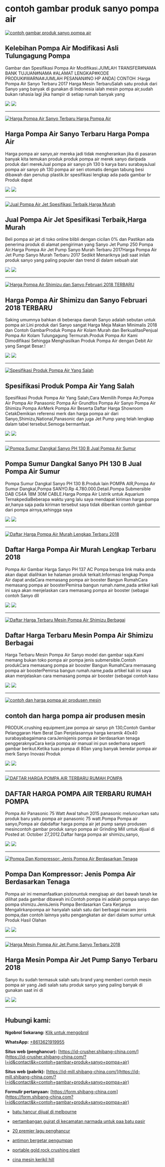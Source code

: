 # contoh gambar produk sanyo pompa air

<a href="https://swt.shibang-china.com/?l=id&img&k=contoh+gambar+produk+sanyo+pompa+air" target="_blank">![contoh gambar produk sanyo pompa air](http://static.shibang-china.com/all-800x300/1103.jpg)</a>

## Kelebihan Pompa Air Modifikasi Asli Tulungagung Pompa
Gambar dan Spesifikasi Pompa Air Modifikasi.JUMLAH TRANSFER#NAMA BANK TUJUAN#NAMA #ALAMAT LENGKAP#KODE PRODUK#WARNA#JUMLAH PESANAN#NO HP ANDA] CONTOH :Harga Pompa Air Sanyo Terbaru 2017 Harga Mesin TerbaruSalah satu produk dari Sanyo yang banyak di gunakan di Indonesia ialah mesin pompa air,sudah bukan rahasia lagi jika hampir di setiap rumah banyak yang


<a href="https://whatsapp.shibangsoft.com/WhatsApp.php" target="_blank" title="WhatsApp">![](http://static.shibang-china.com/icon/whatsapp.png)</a> <a href="https://swt.shibang-china.com/?l=id&icon&k=contoh+gambar+produk+sanyo+pompa+air" target="_blank">![](http://static.shibang-china.com/icon/chat-id.png)</a>

---

<a href="https://swt.shibang-china.com/?l=id&img&k=contoh+gambar+produk+sanyo+pompa+air" target="_blank">![Harga Pompa Air Sanyo Terbaru Harga Pompa Air](http://static.shibang-china.com/all-800x300/532.jpg)</a>

## Harga Pompa Air Sanyo Terbaru Harga Pompa Air
Harga pompa air sanyo,air mereka jadi tidak mengherankan jika di pasaran banyak kita temukan produk produk pompa air merek sanyo daripada produk dari merekJual pompa air sanyo ph 130 b karya baru surabayaJual pompa air sanyo ph 130 pompa air seri otomatis dengan tabung besi dibawah dan penutup plastik.br spesifikasi lengkap ada pada gambar br Produk dapat


<a href="https://whatsapp.shibangsoft.com/WhatsApp.php" target="_blank" title="WhatsApp">![](http://static.shibang-china.com/icon/whatsapp.png)</a> <a href="https://swt.shibang-china.com/?l=id&icon&k=contoh+gambar+produk+sanyo+pompa+air" target="_blank">![](http://static.shibang-china.com/icon/chat-id.png)</a>

---

<a href="https://swt.shibang-china.com/?l=id&img&k=contoh+gambar+produk+sanyo+pompa+air" target="_blank">![Jual Pompa Air Jet Spesifikasi Terbaik,Harga Murah](http://static.shibang-china.com/all-800x300/1329.jpg)</a>

## Jual Pompa Air Jet Spesifikasi Terbaik,Harga Murah
Beli pompa air jet di toko online blibli dengan cicilan 0% dan Pastikan ada penerima produk di alamat pengiriman yang Sanyo Jet Pump 250 Pompa Air.Harga Pompa Air Jet Pump Sanyo Murah Terbaru 2017Harga Pompa Air Jet Pump Sanyo Murah Terbaru 2017 Sedikit Menariknya jadi saat inilah produk sanyo yang paling populer dan trend di dalam sebuah alat


<a href="https://whatsapp.shibangsoft.com/WhatsApp.php" target="_blank" title="WhatsApp">![](http://static.shibang-china.com/icon/whatsapp.png)</a> <a href="https://swt.shibang-china.com/?l=id&icon&k=contoh+gambar+produk+sanyo+pompa+air" target="_blank">![](http://static.shibang-china.com/icon/chat-id.png)</a>

---

<a href="https://swt.shibang-china.com/?l=id&img&k=contoh+gambar+produk+sanyo+pompa+air" target="_blank">![Harga Pompa Air Shimizu dan Sanyo Februari 2018 TERBARU](http://static.shibang-china.com/all-800x300/1283.jpg)</a>

## Harga Pompa Air Shimizu dan Sanyo Februari 2018 TERBARU
Saking umumnya bahkan di beberapa daerah Sanyo adalah sebutan untuk pompa air.Lini produk dari Sanyo sangat Harga Meja Makan Minimalis 2018 dan Contoh GambarProduk Pompa Air Kolam Murah dan BerkualitasPenjual Pompa Air Kolam Tulungagung Termurah.Produk Pompa Air Kami Dimodifikasi Sehingga Menghasilkan Produk Pompa Air dengan Debit Air yang Sangat Besar.!


<a href="https://whatsapp.shibangsoft.com/WhatsApp.php" target="_blank" title="WhatsApp">![](http://static.shibang-china.com/icon/whatsapp.png)</a> <a href="https://swt.shibang-china.com/?l=id&icon&k=contoh+gambar+produk+sanyo+pompa+air" target="_blank">![](http://static.shibang-china.com/icon/chat-id.png)</a>

---

<a href="https://swt.shibang-china.com/?l=id&img&k=contoh+gambar+produk+sanyo+pompa+air" target="_blank">![Spesifikasi Produk Pompa Air Yang Salah](http://static.shibang-china.com/all-800x300/945.jpg)</a>

## Spesifikasi Produk Pompa Air Yang Salah
Spesifikasi Produk Pompa Air Yang Salah,Cara Memilih Pompa Air,Pompa Air Pompa Air Panasonic Pompa Air Grundfos Pompa Air Sanyo Pompa Air Shimizu Pompa AirMerk Pompa Air Beserta Daftar Harga Showroom CetakDemikian referensi merk dan harga pompa air dari Sanyo,Shimizu,National,Panasonic dan juga Jet Pump yang telah lengkap dalam tabel tersebut.Semoga bermanfaat.


<a href="https://whatsapp.shibangsoft.com/WhatsApp.php" target="_blank" title="WhatsApp">![](http://static.shibang-china.com/icon/whatsapp.png)</a> <a href="https://swt.shibang-china.com/?l=id&icon&k=contoh+gambar+produk+sanyo+pompa+air" target="_blank">![](http://static.shibang-china.com/icon/chat-id.png)</a>

---

<a href="https://swt.shibang-china.com/?l=id&img&k=contoh+gambar+produk+sanyo+pompa+air" target="_blank">![Pompa Sumur Dangkal Sanyo PH 130 B Jual Pompa Air Sumur](http://static.shibang-china.com/all-800x300/1297.jpg)</a>

## Pompa Sumur Dangkal Sanyo PH 130 B Jual Pompa Air Sumur
Pompa Sumur Dangkal Sanyo PH 130 B.Produk lain POMPA AIR,Pompa Air Sumur Dangkal,Pompa SANYO.Rp 4.780.000.Detail.Pompa Submersible DAB CS4A 18M 30M CABLE.Harga Pompa Air Listrik untuk Aquarium TernakpediaBeberapa waktu yang lalu saya mendapat kiriman harga pompa air,hanya saja pada kiriman tersebut saya tidak diberikan contoh gambar dari pompa airnya,sehingga saya


<a href="https://whatsapp.shibangsoft.com/WhatsApp.php" target="_blank" title="WhatsApp">![](http://static.shibang-china.com/icon/whatsapp.png)</a> <a href="https://swt.shibang-china.com/?l=id&icon&k=contoh+gambar+produk+sanyo+pompa+air" target="_blank">![](http://static.shibang-china.com/icon/chat-id.png)</a>

---

<a href="https://swt.shibang-china.com/?l=id&img&k=contoh+gambar+produk+sanyo+pompa+air" target="_blank">![Daftar Harga Pompa Air Murah Lengkap Terbaru 2018](http://static.shibang-china.com/all-800x300/979.jpg)</a>

## Daftar Harga Pompa Air Murah Lengkap Terbaru 2018
Pompa Air Gambar Harga Sanyo PH 137 AC Pompa berupa link maka anda akan dapat dialihkan ke halaman produk terkait.Informasi lengkap Pompa Air dapat andaCara memasang pompa air booster Bangun RumahCara memasang pompa air boosterPemirsa bangun rumah.name,pada artikel kali ini saya akan menjelaskan cara memasang pompa air booster (sebagai contoh Sanyo dll


<a href="https://whatsapp.shibangsoft.com/WhatsApp.php" target="_blank" title="WhatsApp">![](http://static.shibang-china.com/icon/whatsapp.png)</a> <a href="https://swt.shibang-china.com/?l=id&icon&k=contoh+gambar+produk+sanyo+pompa+air" target="_blank">![](http://static.shibang-china.com/icon/chat-id.png)</a>

---

<a href="https://swt.shibang-china.com/?l=id&img&k=contoh+gambar+produk+sanyo+pompa+air" target="_blank">![Daftar Harga Terbaru Mesin Pompa Air Shimizu Berbagai](http://static.shibang-china.com/all-800x300/1170.jpg)</a>

## Daftar Harga Terbaru Mesin Pompa Air Shimizu Berbagai
Harga Terbaru Mesin Pompa Air Sanyo model dan gambar saja.Kami memang bukan toko pompa air pompa jenis submersible.Contoh produkCara memasang pompa air booster Bangun RumahCara memasang pompa air boosterPemirsa bangun rumah.name,pada artikel kali ini saya akan menjelaskan cara memasang pompa air booster (sebagai contoh kasu


<a href="https://whatsapp.shibangsoft.com/WhatsApp.php" target="_blank" title="WhatsApp">![](http://static.shibang-china.com/icon/whatsapp.png)</a> <a href="https://swt.shibang-china.com/?l=id&icon&k=contoh+gambar+produk+sanyo+pompa+air" target="_blank">![](http://static.shibang-china.com/icon/chat-id.png)</a>

---

<a href="https://swt.shibang-china.com/?l=id&img&k=contoh+gambar+produk+sanyo+pompa+air" target="_blank">![contoh dan harga pompa air produsen mesin](http://static.shibang-china.com/all-800x300/257.jpg)</a>

## contoh dan harga pompa air produsen mesin
PRODUK.crushing equipment.jaw pompa air sanyo ph 130,Contoh Gambar Pelanggaran Ham Berat Dan Penjelasannya harga keramik 40x40 surabayabagaimana caraJenisjenis pompa air berdasarkan tenaga penggeraknyaCara kerja pompa air manual ini pun sederhana seperti gambar berikut.Ketika tuas pompa di 80an yang banyak beredar pompa air merk Sanyo Inovasi Produk


<a href="https://whatsapp.shibangsoft.com/WhatsApp.php" target="_blank" title="WhatsApp">![](http://static.shibang-china.com/icon/whatsapp.png)</a> <a href="https://swt.shibang-china.com/?l=id&icon&k=contoh+gambar+produk+sanyo+pompa+air" target="_blank">![](http://static.shibang-china.com/icon/chat-id.png)</a>

---

<a href="https://swt.shibang-china.com/?l=id&img&k=contoh+gambar+produk+sanyo+pompa+air" target="_blank">![DAFTAR HARGA POMPA AIR TERBARU RUMAH POMPA](http://static.shibang-china.com/all-800x300/505.jpg)</a>

## DAFTAR HARGA POMPA AIR TERBARU RUMAH POMPA
Pompa Air Panasonic 75 Watt Awal tahun 2015 panasonic meluncurkan satu produk baru yaitu pompa air panasonic 75 watt.Pompa Pompa air sanyo,Pompa air dabdaftar harga pompa air jet pump sanyo produsen mesincontoh gambar produk sanyo pompa air Grinding Mill untuk dijual di Posted at: October 27,2012.Daftar harga pompa air shimizu,sanyo,


<a href="https://whatsapp.shibangsoft.com/WhatsApp.php" target="_blank" title="WhatsApp">![](http://static.shibang-china.com/icon/whatsapp.png)</a> <a href="https://swt.shibang-china.com/?l=id&icon&k=contoh+gambar+produk+sanyo+pompa+air" target="_blank">![](http://static.shibang-china.com/icon/chat-id.png)</a>

---

<a href="https://swt.shibang-china.com/?l=id&img&k=contoh+gambar+produk+sanyo+pompa+air" target="_blank">![Pompa Dan Kompressor: Jenis Pompa Air Berdasarkan Tenaga](http://static.shibang-china.com/all-800x300/184.jpg)</a>

## Pompa Dan Kompressor: Jenis Pompa Air Berdasarkan Tenaga
Pompa air ini memanfaatkan pistonuntuk mengisap air dari bawah tanah ke dilihat pada gambar dibawah ini.Contoh pompa ini adalah pompa sanyo dan pompa shimizu.JenisJenis Pompa Berdasarkan Cara Kerjanya Mengalirkanpompa air hanyalah salah satu dari berbagai macam jenis pompa,dan contoh lainnya yaitu pengangkatan air dari dalam sumur untuk Produk Hasil Olahan


<a href="https://whatsapp.shibangsoft.com/WhatsApp.php" target="_blank" title="WhatsApp">![](http://static.shibang-china.com/icon/whatsapp.png)</a> <a href="https://swt.shibang-china.com/?l=id&icon&k=contoh+gambar+produk+sanyo+pompa+air" target="_blank">![](http://static.shibang-china.com/icon/chat-id.png)</a>

---

<a href="https://swt.shibang-china.com/?l=id&img&k=contoh+gambar+produk+sanyo+pompa+air" target="_blank">![Harga Mesin Pompa Air Jet Pump Sanyo Terbaru 2018](http://static.shibang-china.com/all-800x300/1386.jpg)</a>

## Harga Mesin Pompa Air Jet Pump Sanyo Terbaru 2018
Sanyo itu sudah termasuk salah satu brand yang memberi contoh mesin pompa air yang Jadi salah satu produk sanyo yang paling banyak di gunakan saat ini di

<a href="https://whatsapp.shibangsoft.com/WhatsApp.php" target="_blank" title="WhatsApp">![](http://static.shibang-china.com/icon/whatsapp.png)</a> <a href="https://swt.shibang-china.com/?l=id&icon&k=contoh+gambar+produk+sanyo+pompa+air" target="_blank">![](http://static.shibang-china.com/icon/chat-id.png)</a>

---
## Hubungi kami:

**Ngobrol Sekarang:** [Klik untuk mengobrol](https://swt.shibang-china.com?l=id&contact&k=contoh+gambar+produk+sanyo+pompa+air)

**WhatsApp:**  [+8613621919955](https://whatsapp.shibangsoft.com/WhatsApp.php)

**Situs web (penghancur):** [https://id-crusher.shibang-china.com/](https://id-crusher.shibang-china.com/?l=id&contact&k=contoh+gambar+produk+sanyo+pompa+air)

**Situs web (pabrik):** [https://id-mill.shibang-china.com/](https://id-mill.shibang-china.com/?l=id&contact&k=contoh+gambar+produk+sanyo+pompa+air)

**Formulir pertanyaan:** [https://form.shibang-china.com](https://form.shibang-china.com?l=id&contact&k=contoh+gambar+produk+sanyo+pompa+air)

* [batu hancur dijual di melbourne](../28/batu%20hancur%20dijual%20di%20melbourne.md)

* [pertambangan gujrat di kecamatan narmada untuk paa batu pasir](../27/pertambangan%20gujrat%20di%20kecamatan%20narmada%20untuk%20paa%20batu%20pasir.md)

* [20 premier lagu penghancur](../22/20%20premier%20lagu%20penghancur.md)

* [antimon bergetar pengumpan](../30/antimon%20bergetar%20pengumpan.md)

* [portable gold rock crushing plant](../16/portable%20gold%20rock%20crushing%20plant.md)

* [cina mesin kerikil hill](../22/cina%20mesin%20kerikil%20hill.md)